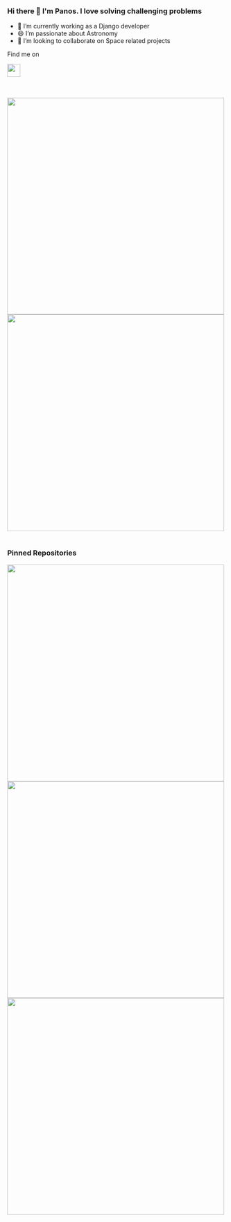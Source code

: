 ### Hi there 👋 I'm Panos. I love solving challenging problems


- 🔭 I’m currently working as a Django developer
- 😄 I’m passionate about Astronomy
- 👯 I’m looking to collaborate on Space related projects


Find me on <p><a href="https://www.linkedin.com/in/panos-dine-46a163119/" target="_blank"><img src="https://upload.wikimedia.org/wikipedia/commons/thumb/e/e9/Linkedin_icon.svg/640px-Linkedin_icon.svg.png" width="30"></a></p>

<br>
<br>

<img src="https://github-readme-stats.vercel.app/api?username=PanosDine&show_icons=true&theme=radical" width="500">
<img src="https://github-readme-stats.vercel.app/api/top-langs/?username=PanosDine&layout=compact" width="500">

<br>
<br>

### Pinned Repositories
<img src="https://github-readme-stats.vercel.app/api/pin/?username=PanosDine&repo=moulin-rouge" width="500">
<img src="https://github-readme-stats.vercel.app/api/pin/?username=PanosDine&repo=Badbatch-website" width="500">
<img src="https://github-readme-stats.vercel.app/api/pin/?username=PanosDine&repo=SunFire" width="500">




<!--
**PanosDine/PanosDine** is a ✨ _special_ ✨ repository because its `README.md` (this file) appears on your GitHub profile.

Here are some ideas to get you started:

- 🔭 I’m currently working on ...
- 🌱 I’m currently learning ...
- 👯 I’m looking to collaborate on ...
- 🤔 I’m looking for help with ...
- 💬 Ask me about ...
- 📫 How to reach me: ...
- 😄 Pronouns: ...
- ⚡ Fun fact: ...
-->
